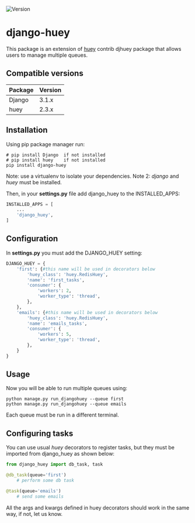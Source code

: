 ![Version](https://img.shields.io/badge/version-0.2.0-informational.svg)

# django-huey

This package is an extension of [huey](https://github.com/coleifer/huey) contrib djhuey package that allows users to manage multiple queues.

## Compatible versions
| Package     | Version     |
| ----------- | ----------- |
| Django      | 3.1.x       |
| huey        | 2.3.x       |

## Installation

Using pip package manager run:
```
# pip install Django  if not installed
# pip install huey    if not installed
pip install django-huey
```

Note: use a virtualenv to isolate your dependencies.
Note 2: *django* and *huey* must be installed.

Then, in your **settings.py** file add django_huey to the INSTALLED_APPS:
```python
INSTALLED_APPS = [
	...
    'django_huey',
]
```

## Configuration
In **settings.py** you must add the DJANGO_HUEY setting:
```python
DJANGO_HUEY = {
    'first': {#this name will be used in decorators below
        'huey_class': 'huey.RedisHuey',  
        'name': 'first_tasks',  
        'consumer': {
            'workers': 2,
            'worker_type': 'thread',
        },
    },
    'emails': {#this name will be used in decorators below
        'huey_class': 'huey.RedisHuey',  
        'name': 'emails_tasks',  
        'consumer': {
            'workers': 5,
            'worker_type': 'thread',
        },
    }
}
```

## Usage
Now you will be able to run multiple queues using:
```
python manage.py run_djangohuey --queue first
python manage.py run_djangohuey --queue emails
```
Each queue must be run in a different terminal.

## Configuring tasks
You can use usual *huey* decorators to register tasks, but they must be imported from django_huey as shown below:

```python
from django_huey import db_task, task

@db_task(queue='first')
	# perform some db task

@task(queue='emails')
	# send some emails
```

All the args and kwargs defined in huey decorators should work in the same way, if not, let us know.
